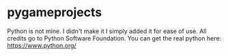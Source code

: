 # pygameprojects

Python is not mine. I didn't make it I simply added it for ease of use. All credits go to Python Software Foundation. You can get the real python here: https://www.python.org/
